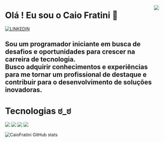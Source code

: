 ### <img align="right"   src="https://i.pinimg.com/564x/c8/02/08/c802084a23b11f3f8d77fecd6f78f38e.jpg"/>
<h1> Olá ! Eu sou o Caio Fratini 🤙</h1>

[![LINKEDIN](https://img.shields.io/badge/LinkedIn-0077B5?style=for-the-badge&logo=linkedin&logoColor=white)](https://www.linkedin.com/in/caio-fratini/)


<h2>Sou um programador iniciante em busca de desafios e oportunidades para crescer na carreira de tecnologia.
<br>Busco adquirir conhecimentos e experiências para me tornar um profissional de destaque e contribuir para o desenvolvimento de soluções inovadoras.</h2>

<h1>Tecnologias  ಠ_ಠ </h1>

<div> <img src="https://img.shields.io/badge/HTML-239120?style=for-the-badge&logo=html5&logoColor=white"/> 
      <img src="https://img.shields.io/badge/CSS-239120?&style=for-the-badge&logo=css3&logoColor=white"/> 
      <img src="https://img.shields.io/badge/JavaScript-F7DF1E?style=for-the-badge&logo=javascript&logoColor=black"/> 
      <img src="https://img.shields.io/badge/React-20232A?style=for-the-badge&logo=react&logoColor=61DAFB"/> </div>


![CaioFratini GitHub stats](https://github-readme-stats.vercel.app/api?username=CaioFratini&show_icons=true&theme=tokyonight)




### 

